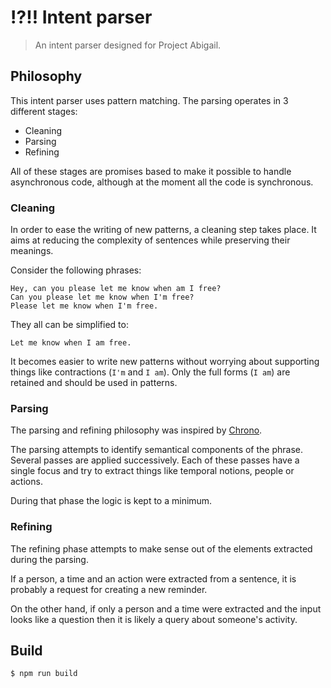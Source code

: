 # :interrobang::bangbang: Intent parser

> An intent parser designed for Project Abigail.

## Philosophy

This intent parser uses pattern matching. The parsing operates in 3 
different stages:

* Cleaning
* Parsing
* Refining

All of these stages are promises based to make it possible to handle 
asynchronous code, although at the moment all the code is synchronous.

### Cleaning

In order to ease the writing of new patterns, a cleaning step takes place. It 
aims at reducing the complexity of sentences while preserving their meanings.

Consider the following phrases:
```
Hey, can you please let me know when am I free?
Can you please let me know when I'm free?
Please let me know when I'm free.
```

They all can be simplified to:
```
Let me know when I am free.
```

It becomes easier to write new patterns without worrying about supporting 
things like contractions (`I'm` and `I am`). Only the full forms (`I am`) are 
retained and should be used in patterns.

### Parsing

The parsing and refining philosophy was inspired by [Chrono](https://github.com/wanasit/chrono).

The parsing attempts to identify semantical components of the phrase. Several 
passes are applied successively. Each of these passes have a single focus and 
try to extract things like temporal notions, people or actions.

During that phase the logic is kept to a minimum.

### Refining

The refining phase attempts to make sense out of the elements extracted during 
the parsing.

If a person, a time and an action were extracted from a sentence, it is probably
a request for creating a new reminder.

On the other hand, if only a person and a time were extracted and the input 
looks like a question then it is likely a query about someone's activity.

## Build

```bash
$ npm run build
```
